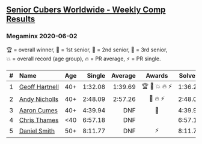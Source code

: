<style>table {white-space: nowrap;}</style>

## [Senior Cubers Worldwide - Weekly Comp Results](/scw-comp/results/)
### Megaminx 2020-06-02

<span style="white-space: nowrap;">🏆 = overall winner</span>, <span style="white-space: nowrap;">🥇 = 1st senior</span>, <span style="white-space: nowrap;">🥈 = 2nd senior</span>, <span style="white-space: nowrap;">🥉 = 3rd senior</span>, <span style="white-space: nowrap;">💥 = overall record (age group)</span>, <span style="white-space: nowrap;">🔥 = PR average</span>, <span style="white-space: nowrap;">⚡ = PR single</span>.

| # | Name | Age | Single | Average | Awards | Solve 1 | Solve 2 | Solve 3 | Solve 4 | Solve 5 | Video |
| :--: | :-- | :--: | --: | --: | :--: | --: | --: | --: | --: | --: | :-- |
| 1 | [Geoff Hartnell](../../persons/geoff_hartnell/minx.md) | 40+ | 1:32.08 | 1:39.69 | 🏆 🥇 💥 🔥 ⚡ | 1:36.25 | 1:48.70 | 1:32.08 | DNF | 1:34.11 | [Desktop](https://www.facebook.com/events/3373950429496747/permalink/3374121619479628) / [Mobile](https://m.facebook.com/events/3373950429496747?view=permalink&id=3374121619479628) |
| 2 | [Andy Nicholls](../../persons/andy_nicholls/minx.md) | 40+ | 2:48.09 | 2:57.26 | 🥈 🔥 ⚡ | 2:48.09 | 3:15.37 | 2:48.32 | DNS | DNS | [Desktop](https://www.facebook.com/events/3373950429496747/permalink/3374518846106572) / [Mobile](https://m.facebook.com/events/3373950429496747?view=permalink&id=3374518846106572) |
| 3 | [Aaron Cumes](../../persons/aaron_cumes/minx.md) | 40+ | 4:39.94 | DNF | 🥉 | 4:39.94 | DNS | DNS | DNS | DNS | [Desktop](https://www.facebook.com/events/3373950429496747/permalink/3380188232206300) / [Mobile](https://m.facebook.com/events/3373950429496747?view=permalink&id=3380188232206300) |
| 4 | [Chris Thames](../../persons/chris_thames/minx.md) | <40 | 6:57.18 | DNF |  | 6:57.18 | DNS | DNS | DNS | DNS | [Desktop](https://www.facebook.com/events/3373950429496747/permalink/3379579568933833) / [Mobile](https://m.facebook.com/events/3373950429496747?view=permalink&id=3379579568933833) |
| 5 | [Daniel Smith](../../persons/daniel_smith/minx.md) | 50+ | 8:11.77 | DNF | ⚡ | 8:11.77 | 8:37.62 | DNS | DNS | DNS | [Desktop](https://www.facebook.com/events/3373950429496747/permalink/3381536338738156) / [Mobile](https://m.facebook.com/events/3373950429496747?view=permalink&id=3381536338738156) |

<!-- Global site tag (gtag.js) - Google Analytics -->
<script async src="https://www.googletagmanager.com/gtag/js?id=UA-86348435-3"></script>
<script>window.dataLayer = window.dataLayer || []; function gtag() {dataLayer.push(arguments);} gtag('js', new Date()); gtag('config', 'UA-86348435-3');</script>
